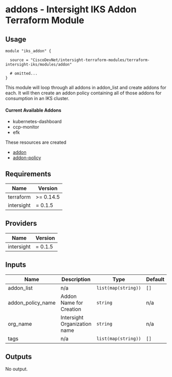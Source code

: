 # addons - Intersight IKS Addon Terraform Module

## Usage

```hcl
module "iks_addon" {

  source = "CiscoDevNet/intersight-terraform-modules/terraform-intersight-iks/modules/addon"

  # omitted...
}
```

This module will loop through all addons in addon_list and create addons for each.  It will then create an addon policy containing all of those addons for consumption in an IKS cluster.

#### Current Available Addons
* kubernetes-dashboard
* ccp-monitor
* efk

These resources are created
* [addon](https://registry.terraform.io/providers/CiscoDevNet/intersight/latest/docs/resources/kubernetes_addon)
* [addon-policy](https://registry.terraform.io/providers/CiscoDevNet/intersight/latest/docs/resources/kubernetes_addon_policy)

<!-- BEGINNING OF PRE-COMMIT-TERRAFORM DOCS HOOK -->
## Requirements

| Name | Version |
|------|---------|
| terraform | >= 0.14.5 |
| intersight | = 0.1.5 |

## Providers

| Name | Version |
|------|---------|
| intersight | = 0.1.5 |

## Inputs

| Name | Description | Type | Default | Required |
|------|-------------|------|---------|:--------:|
| addon\_list | n/a | `list(map(string))` | `[]` | no |
| addon\_policy\_name | Addon Name for Creation | `string` | n/a | yes |
| org\_name | Intersight Organization name | `string` | n/a | yes |
| tags | n/a | `list(map(string))` | `[]` | no |

## Outputs

No output.

<!-- END OF PRE-COMMIT-TERRAFORM DOCS HOOK -->